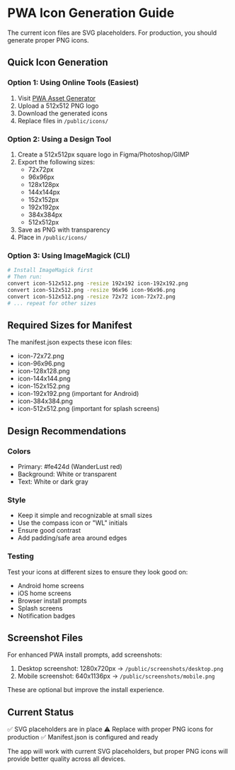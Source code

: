 # PWA Icon Generation Guide

The current icon files are SVG placeholders. For production, you should generate proper PNG icons.

## Quick Icon Generation

### Option 1: Using Online Tools (Easiest)
1. Visit [PWA Asset Generator](https://www.pwabuilder.com/imageGenerator)
2. Upload a 512x512 PNG logo
3. Download the generated icons
4. Replace files in `/public/icons/`

### Option 2: Using a Design Tool
1. Create a 512x512px square logo in Figma/Photoshop/GIMP
2. Export the following sizes:
   - 72x72px
   - 96x96px
   - 128x128px
   - 144x144px
   - 152x152px
   - 192x192px
   - 384x384px
   - 512x512px
3. Save as PNG with transparency
4. Place in `/public/icons/`

### Option 3: Using ImageMagick (CLI)
```bash
# Install ImageMagick first
# Then run:
convert icon-512x512.png -resize 192x192 icon-192x192.png
convert icon-512x512.png -resize 96x96 icon-96x96.png
convert icon-512x512.png -resize 72x72 icon-72x72.png
# ... repeat for other sizes
```

## Required Sizes for Manifest

The manifest.json expects these icon files:
- icon-72x72.png
- icon-96x96.png
- icon-128x128.png
- icon-144x144.png
- icon-152x152.png
- icon-192x192.png (important for Android)
- icon-384x384.png
- icon-512x512.png (important for splash screens)

## Design Recommendations

### Colors
- Primary: #fe424d (WanderLust red)
- Background: White or transparent
- Text: White or dark gray

### Style
- Keep it simple and recognizable at small sizes
- Use the compass icon or "WL" initials
- Ensure good contrast
- Add padding/safe area around edges

### Testing
Test your icons at different sizes to ensure they look good on:
- Android home screens
- iOS home screens
- Browser install prompts
- Splash screens
- Notification badges

## Screenshot Files

For enhanced PWA install prompts, add screenshots:
1. Desktop screenshot: 1280x720px → `/public/screenshots/desktop.png`
2. Mobile screenshot: 640x1136px → `/public/screenshots/mobile.png`

These are optional but improve the install experience.

## Current Status
✅ SVG placeholders are in place
⚠️ Replace with proper PNG icons for production
✅ Manifest.json is configured and ready

The app will work with current SVG placeholders, but proper PNG icons will provide better quality across all devices.
